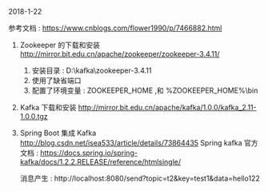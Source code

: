2018-1-22

参考文档 :  https://www.cnblogs.com/flower1990/p/7466882.html

1. Zookeeper 的下载和安装
    http://mirror.bit.edu.cn/apache/zookeeper/zookeeper-3.4.11/
    1. 安装目录 : D:\kafka\zookeeper-3.4.11
    2. 使用了缺省端口
    3. 配置了环境变量 : ZOOKEEPER_HOME ,和 %ZOOKEEPER_HOME%\bin
2. Kafka 下载和安装
    http://mirror.bit.edu.cn/apache/kafka/1.0.0/kafka_2.11-1.0.0.tgz

3. Spring Boot 集成 Kafka
    http://blog.csdn.net/isea533/article/details/73864435
    Spring kafka 官方文档 : https://docs.spring.io/spring-kafka/docs/1.2.2.RELEASE/reference/htmlsingle/

    消息产生 : http://localhost:8080/send?topic=t2&key=test1&data=hello122
